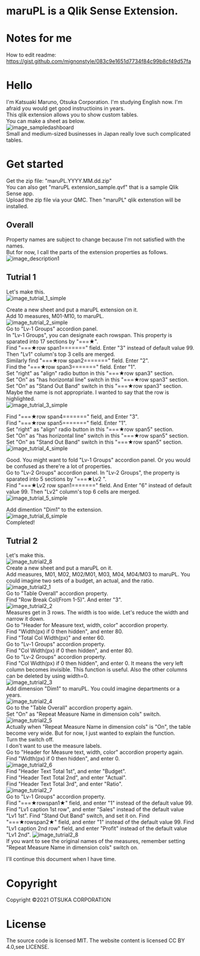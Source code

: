 # maruPL is a Qlik Sense Extension.

# Notes for me
How to edit readme: https://gist.github.com/mignonstyle/083c9e1651d7734f84c99b8cf49d57fa

# Hello
I'm Katsuaki Maruno, Otsuka Corporation. I'm studying English now. I'm afraid you would get good instructioins in years.   
This qlik extension allows you to show custom tables.  
You can make a sheet as below.  
![image_sampledashboard](https://user-images.githubusercontent.com/95951577/146482600-010bf953-3b80-4056-b259-f1762804cda2.png)  
Small and medium-sized businesses in Japan really love such complicated tables.  


# Get started
Get the zip file: "maruPL.YYYY.MM.dd.zip"   
You can also get "maruPL extension_sample.qvf" that is a sample Qlik Sense app.  
Upload the zip file via your QMC. Then "maruPL" qlik extenstion will be installed.  


## Overall 
Property names are subject to change because I'm not satisfied with the names.  
But for now, I call the parts of the extension properties as follows.  
![image_description1](https://user-images.githubusercontent.com/95951577/146526354-6970e88a-0934-4ca5-9b3e-7f71ea69a646.png)  


## Tutrial 1
Let's make this.  
![image_tutrial_1_simple](https://user-images.githubusercontent.com/95951577/146487971-3fa654ff-8c1a-4a97-b171-c29d7fdb85ad.png)  

Create a new sheet and put a maruPL extension on it.  
Add 10 measures, M01-M10, to maruPL.  
![image_tutrial_2_simple](https://user-images.githubusercontent.com/95951577/146490833-ba9266c8-df75-43a9-adf4-a90e4ce092b5.png)  
Go to "Lv-1 Groups" accordion panel.  
In "Lv-1 Groups", you can designate each rowspan. This property is sparated into 17 sections by "===★".   
Find "===★row span1=======" field. Enter "3" instead of default value 99. Then "Lv1" column's top 3 cells are merged.  
Similarly find "===★row span2=======" field. Enter "2".    
Find the "===★row span3=======" field. Enter "1".  
Set "right" as "align" radio button in this "===★row span3" section.   
Set "On" as "has horizontal line" switch in this "===★row span3" section.   
Set "On" as "Stand Out Band" switch in this "===★row span3" section. Maybe the name is not appropriate. I wanted to say that the row is highlighted.   
![image_tutrial_3_simple](https://user-images.githubusercontent.com/95951577/146493323-7c9d0c46-1835-43df-90a3-7ff22a267a97.png)

Find "===★row span4=======" field, and Enter "3".   
Find "===★row span5=======" field. Enter "1".  
Set "right" as "align" radio button in this "===★row span5" section.     
Set "On" as "has horizontal line" switch in this "===★row span5" section.   
Set "On" as "Stand Out Band" switch in this "===★row span5" section.   
![image_tutrial_4_simple](https://user-images.githubusercontent.com/95951577/146491640-9dc4f26e-7547-48ef-8efc-50eb20ea372e.png)   

Good. You might want to fold "Lv-1 Groups" accordion panel. Or you would be confused as there're a lot of properties.  
Go to "Lv-2 Groups" accordion panel. In "Lv-2 Groups", the property is sparated into 5 sections by "===★Lv2 ".  
Find "===★Lv2 row span1=======" field. And Enter "6" instead of default value 99. Then "Lv2" column's top 6 cells are merged.  
![image_tutrial_5_simple](https://user-images.githubusercontent.com/95951577/146494043-fe6a10a2-2360-4934-999c-ea90a90912d1.png)  

Add dimention "Dim1" to the extension.  
![image_tutrial_6_simple](https://user-images.githubusercontent.com/95951577/146494432-d05edfdf-fa25-441a-85fd-f16eb0c2667e.png)  
Completed!  


## Tutrial 2
Let's make this.  
![image_tutrial2_8](https://user-images.githubusercontent.com/95951577/146532628-8003d1cc-c235-4a91-b619-9c9f6f691e79.png)   
Create a new sheet and put a maruPL on it.  
Add measures, M01, M02, M02/M01, M03, M04, M04/M03 to maruPL. You could imagine two sets of a budget, an actual, and the ratio.   
 ![image_tutrial2_1](https://user-images.githubusercontent.com/95951577/146520532-254b35fa-89a2-47cc-88f1-ea02b3ac2f76.png)  
Go to "Table Overall" accordion property.  
Find "Row Break Col(From 1-5)". And enter "3".  
![image_tutrial2_2](https://user-images.githubusercontent.com/95951577/146521789-f3b082e8-62fa-4506-927a-4f17de939682.png)  
Measures get in 3 rows. The width is too wide. Let's reduce the width and narrow it down.  
Go to "Header for Measure text, width, color" accordion property.  
Find "Width(px) if 0 then hidden", and enter 80.   
Find "Total Col Width(px)" and enter 60.  
Go to "Lv-1 Groups" accordion property.  
Find "Col Width(px) if 0 then hidden", and enter 80.  
Go to "Lv-2 Groups" accordion property.  
Find "Col Width(px) if 0 then hidden", and enter 0. It means the very left column becomes invisible. This function is useful. Also the other columns can be deleted by using width=0.  
![image_tutrial2_3](https://user-images.githubusercontent.com/95951577/146523743-3aef5097-58c9-47ef-9c48-3c15e3ce925e.png)  
Add dimension "Dim1" to maruPL. You could imagine departments or a years.  
![image_tutrial2_4](https://user-images.githubusercontent.com/95951577/146524735-a3ecc835-5b51-4d79-8daa-b378cfc1c172.png)  
Go to the "Table Overall" accordion property again.  
Set "On" as "Repeat Measure Name in dimension cols" switch.  
![image_tutrial2_5](https://user-images.githubusercontent.com/95951577/146525124-31a431bf-8828-4502-b0f9-769b72341887.png)  
Actually when "Repeat Measure Name in dimension cols" is "On", the table become very wide. But for now, I just wanted to explain the function.  
Turn the switch off.  
I don't want to use the measure labels.  
Go to "Header for Measure text, width, color" accordion property again.  
Find "Width(px) if 0 then hidden", and enter 0.   
![image_tutrial2_6](https://user-images.githubusercontent.com/95951577/146531048-6175f467-3c7a-4cf5-aaa5-f4548c3b26ce.png)  
Find "Header Text Total 1st", and enter "Budget".  
Find "Header Text Total 2nd", and enter "Actual".  
Find "Header Text Total 3rd", and enter "Ratio".  
![image_tutrial2_7](https://user-images.githubusercontent.com/95951577/146531535-2f3d6efe-6b87-408d-be87-77835b30472a.png)  
Go to "Lv-1 Groups" accordion property.  
Find "===★rowspan1★" field, and enter "1" instead of the default value 99.
Find "Lv1 caption 1st row", and enter "Sales" instead of the default value "Lv1 1st".
Find "Stand Out Band" switch, and set it on.
Find "===★rowspan2★" field, and enter "1" instead of the default value 99.
Find "Lv1 caption 2nd row" field, and enter "Profit" instead of the default value "Lv1 2nd".
![image_tutrial2_8](https://user-images.githubusercontent.com/95951577/146532628-8003d1cc-c235-4a91-b619-9c9f6f691e79.png)  
If you want to see the original names of the measures, remember setting "Repeat Measure Name in dimension cols" switch on.   

I'll continue this document when I have time.  


# Copyright
Copyright ©2021 OTSUKA CORPORATION

# License
The source code is licensed MIT. The website content is licensed CC BY 4.0,see LICENSE.
 

